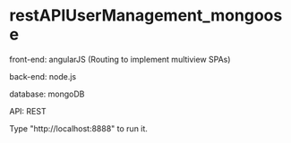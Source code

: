 # restAPIUserManagement_mongoose

front-end: angularJS (Routing to implement multiview SPAs)

back-end: node.js

database: mongoDB

API: REST

Type "http://localhost:8888" to run it.

